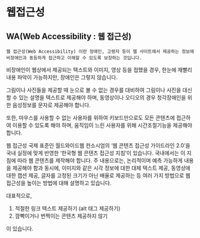 
# 웹접근성

## WA(Web Accessibility : 웹 접근성)
```
웹 접근성(Web Accessibility) 이란 장애인, 고령자 등이 웹 사이트에서 제공하는 정보에 비장애인과 동등하게 접근하고 이해할 수 있도록 보장하는 것입니다.
```
비장애인이 웹상에서 제공되는 텍스트와 이미지, 영상 등을 접했을 경우, 한눈에 재빨리 내용 파악이 가능하지만, 장애인은 그렇지 않습니다. 

그림이나 사진들을 제공할 때 눈으로 볼 수 없는 경우를 대비하여 그림이나 사진을 대신 할 수 있는 설명을 텍스트로 제공해야 하며, 동영상이나 오디오의 경우 청각장애인을 위한 음성정보를 문자로 제공해야 합니다. 

또한, 마우스를 사용할 수 없는 사용자를 위하여 키보드만으로도 모든 콘텐츠에 접근하여 이용할 수 있도록 해야 하며, 움직임이 느린 사용자를 위해 시간조절기능을 제공해야 합니다.

웹 접근성 국제 표준인 월드와이드웹 컨소시엄의 ‘웹 콘텐츠 접근성 가이드라인 2.0’을 국내 실정에 맞게 반영한 ‘한국형 웹 콘텐츠 접근성 지침’이 있습니다. 국내에서는 이 지침에 따라 웹 콘텐츠를 제작해야 합니다. 주 내용으로는, 논리적이며 예측 가능하게 내용을 제공해야 함과 동시에, 이미지와 같은 시각 정보에 대한 대체 텍스트 제공, 동영상에 대한 캡션 제공, 글자를 고정된 크기가 아닌 배율로 제공하는 등 여러 가지 방법으로 웹 접근성을 높이는 방법에 대해 설명하고 있습니다.

대표적으로,


1. 적절한 링크 텍스트 제공하기 (alt 태그 제공하기)
2. 깜빡이거나 번쩍이는 콘텐츠 제공하지 않기

이 있습니다.


<!-- 2021.10.05 -->